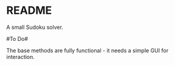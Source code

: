 # README #

A small Sudoku solver.

#To Do#

The base methods are fully functional - it needs a simple GUI for interaction.